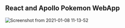 ## React and Apollo Pokemon WebApp

![Screenshot from 2021-01-08 11-13-52](https://user-images.githubusercontent.com/66911983/103979640-3922cb00-51a4-11eb-86d4-f54cffc43fbe.png)
